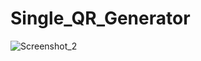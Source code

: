 # Single_QR_Generator

![Screenshot_2](https://user-images.githubusercontent.com/19433720/221975299-0a5f7e71-81f3-44ef-81aa-682db67c44d3.png)
